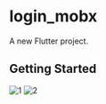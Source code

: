 # login_mobx

A new Flutter project.

## Getting Started
![1](https://user-images.githubusercontent.com/37351206/227205538-df2c8569-8635-4c9c-9d63-5df84777ffcc.png)
![2](https://user-images.githubusercontent.com/37351206/227205548-40c4bbf7-2530-4fcc-b401-5c6020d3223c.png)
